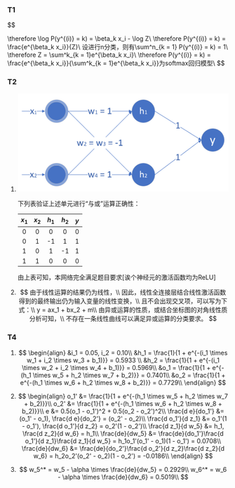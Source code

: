 ### T1
$$

\therefore \log P(y^{(i)} = k) = \beta_k x_i - \log Z\\
\therefore P(y^{(i)} = k) = \frac{e^{\beta_k x_i}}{Z}\\
设进行n分类，则有\sum^n_{k = 1} P(y^{(i)} = k) = 1\\
\therefore Z = \sum^k_{k = 1}e^{\beta_k x_i}\\
\therefore P(y^{(i)} = k) = \frac{e^{\beta_k x_i}}{\sum^k_{k = 1}e^{\beta_k x_i}}为softmax回归模型\\
$$

### T2

1. <img src="HW6.assets/image-20211122211343470.png" alt="image-20211122211343470" style="zoom:80%;" />

   下列表验证上述单元进行“与或”运算正确性：

   | $x_1$ | $x_2$ | $h_1$ | $h_2$ | $y$  |
   | :---: | :---: | :---: | :---: | :--: |
   |   0   |   0   |   0   |   0   |  0   |
   |   0   |   1   |  -1   |   1   |  1   |
   |   1   |   0   |   1   |  -1   |  1   |
   |   1   |   1   |   0   |   0   |  0   |

   由上表可知，本网络完全满足题目要求[诶个神经元的激活函数均为ReLU]

2. $$
   由于线性运算的结果仍为线性，\\
   因此，线性全连接层结合线性激活函数得到的最终输出仍为输入变量的线性变换，\\
   且不会出现交叉项，可以写为下式：\\
   y = ax_1 + bx_2 + m\\
   由异或运算的性质，或结合坐标图的对角线性质分析可知，\\
   不存在一条线性曲线可以满足异或运算的分类要求。
   $$

### T4

1. $$
   \begin{align}
   &i_1 = 0.05,  i_2 = 0.10\\
   &h_1 = \frac{1}{1 + e^{-(i_1 \times w_1 + i_2 \times w_3 + b_1)}} = 0.5933 \\
   &h_2 = \frac{1}{1 + e^{-(i_1 \times w_2 + i_2 \times w_4 + b_1)}} = 0.5969\\
   &o_1 = \frac{1}{1 + e^{-(h_1 \times w_5 + h_2 \times w_7 + b_2)}} = 0.7401\\
   &o_2 = \frac{1}{1 + e^{-(h_1 \times w_6 + h_2 \times w_8 + b_2)}} = 0.7729\\
   \end{align}
   $$

2. $$
   \begin{align}
   o_1' &= \frac{1}{1 + e^{-(h_1 \times w_5 + h_2 \times w_7 + b_2)}}\\
   o_2' &= \frac{1}{1 + e^{-(h_1 \times w_6 + h_2 \times w_8 + b_2)}}\\
   e &= 0.5(o_1 - o_1')^2 + 0.5(o_2 - o_2')^2\\
   \frac{d e}{do_1'} &= (o_1' - o_1), 
   \frac{d e}{do_2'} = (o_2' - o_2)\\
   \frac{d o_1'}{d z_1} &= o_1'(1 - o_1'), \frac{d  o_1'}{d z_2} = o_2'(1 - o_2')\\
   \frac{d z_1}{d w_5} &= h_1, \frac{d z_2}{d w_6} = h_1\\
   \frac{de}{dw_5} &= \frac{de}{do_1'}\frac{d o_1'}{d z_1}\frac{d z_1}{d w_5} = h_1o_1'(o_1' - o_1)(1 - o_1') = 0.0708\\
   \frac{de}{dw_6} &= \frac{de}{do_2'}\frac{d o_2'}{d z_2}\frac{d z_2}{d w_6} = h_2o_2'(o_2' - o_2)(1 - o_2') = -0.0186\\
   \end{align}
   $$

3. $$
   w_5^* = w_5 - \alpha \times \frac{de}{dw_5} = 0.2929\\
   w_6^* = w_6 - \alpha \times \frac{de}{dw_6} = 0.5019\\
   $$

   
